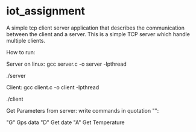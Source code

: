 # iot_assignment

A simple tcp client server application that describes the communication between the client and a server. 
This is a simple TCP server which handle multiple clients.

How to run:

Server on linux:
gcc server.c -o server -lpthread

./server


Client:
gcc client.c -o client -lpthread

./client

Get Parameters from server:
write commands in quotation "":

"G"     Gps data
"D"     Get date
"A"     Get Temperature
  


